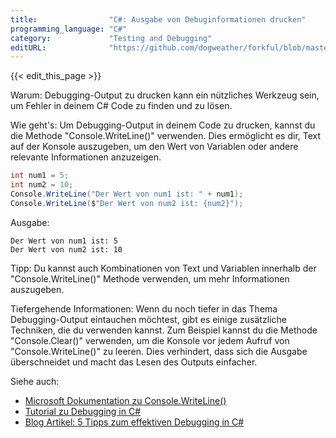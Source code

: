```yaml
---
title:                "C#: Ausgabe von Debuginformationen drucken"
programming_language: "C#"
category:             "Testing and Debugging"
editURL:              "https://github.com/dogweather/forkful/blob/master/content/de/c-sharp/printing-debug-output.md"
---
```


{{< edit_this_page >}}

Warum: Debugging-Output zu drucken kann ein nützliches Werkzeug sein, um Fehler in deinem C# Code zu finden und zu lösen.

Wie geht's: Um Debugging-Output in deinem Code zu drucken, kannst du die Methode "Console.WriteLine()" verwenden. Dies ermöglicht es dir, Text auf der Konsole auszugeben, um den Wert von Variablen oder andere relevante Informationen anzuzeigen.

```C#
int num1 = 5;
int num2 = 10;
Console.WriteLine("Der Wert von num1 ist: " + num1);
Console.WriteLine($"Der Wert von num2 ist: {num2}"); 
```

Ausgabe:
```
Der Wert von num1 ist: 5
Der Wert von num2 ist: 10
```

Tipp: Du kannst auch Kombinationen von Text und Variablen innerhalb der "Console.WriteLine()" Methode verwenden, um mehr Informationen auszugeben.

Tiefergehende Informationen: Wenn du noch tiefer in das Thema Debugging-Output eintauchen möchtest, gibt es einige zusätzliche Techniken, die du verwenden kannst. Zum Beispiel kannst du die Methode "Console.Clear()" verwenden, um die Konsole vor jedem Aufruf von "Console.WriteLine()" zu leeren. Dies verhindert, dass sich die Ausgabe überschneidet und macht das Lesen des Outputs einfacher.

Siehe auch:
- [Microsoft Dokumentation zu Console.WriteLine()](https://docs.microsoft.com/en-us/dotnet/api/system.console.writeline)
- [Tutorial zu Debugging in C#](https://www.tutorialspoint.com/csharp/csharp_debugging.htm)
- [Blog Artikel: 5 Tipps zum effektiven Debugging in C#](https://www.syncfusion.com/blogs/post/5-tips-to-make-your-csharp-debugging-more-effective.aspx)